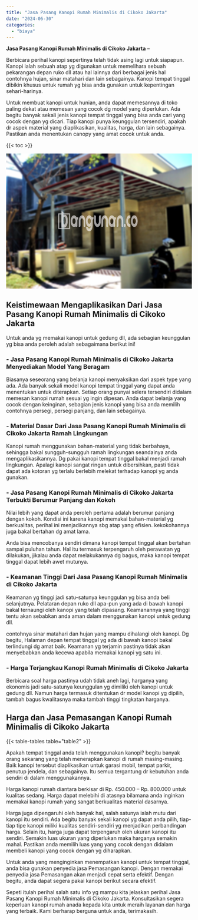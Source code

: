```yaml
---
title: "Jasa Pasang Kanopi Rumah Minimalis di Cikoko Jakarta"
date: "2024-06-30"
categories: 
  - "biaya"
---
```


**Jasa Pasang Kanopi Rumah Minimalis di Cikoko Jakarta** –

Berbicara perihal kanopi sepertinya telah tidak asing lagi untuk siapapun. Kanopi ialah sebuah atap yg digunakan untuk memelihara sebuah pekarangan depan ruko dll atau hal lainnya dari berbagai jenis hal contohnya hujan, sinar matahari dan lain sebagainya. Kanopi tempat tinggal dibikin khusus untuk rumah yg bisa anda gunakan untuk kepentingan sehari-harinya.

Untuk membuat kanopi untuk hunian, anda dapat memesannya di toko paling dekat atau memesan yang cocok dg model yang diperlukan. Ada begitu banyak sekali jenis kanopi tempat tinggal yang bisa anda cari yang cocok dengan yg dicari. Tiap kanopi punya keunggulan tersendiri, apakah dr aspek material yang diaplikasikan, kualitas, harga, dan lain sebagainya. Pastikan anda menentukan canopy yang amat cocok untuk anda.

{{< toc >}}

![Jasa Pasang Kanopi Rumah Minimalis di Cikoko Jakarta](/images/harga-kanopi-minimalis-11.png)

## Keistimewaan Mengaplikasikan Dari Jasa Pasang Kanopi Rumah Minimalis di Cikoko Jakarta

Untuk anda yg memakai kanopi untuk gedung dll, ada sebagian keunggulan yg bisa anda peroleh adalah sebagaimana berikut ini!

### \- Jasa Pasang Kanopi Rumah Minimalis di Cikoko Jakarta Menyediakan Model Yang Beragam

Biasanya seseorang yang belanja kanopi menyaksikan dari aspek type yang ada. Ada banyak sekali model kanopi tempat tinggal yang dapat anda menentukan untuk diterapkan. Setiap orang punyai selera tersendiri didalam memesan kanopi rumah sesuai yg ingin dipesan. Anda dapat belanja yang cocok dengan keinginan, sebagian jenis kanopi yang bisa anda memilih contohnya persegi, persegi panjang, dan lain sebagainya.

### \- Material Dasar Dari Jasa Pasang Kanopi Rumah Minimalis di Cikoko Jakarta Ramah Lingkungan

Kanopi rumah menggunakan bahan-material yang tidak berbahaya, sehingga bakal sungguh-sungguh ramah lingkungan seandainya anda mengaplikasikannya. Dg pakai kanopi tempat tinggal bakal menjadi ramah lingkungan. Apalagi kanopi sangat ringan untuk dibersihkan, pasti tidak dapat ada kotoran yg terlalu berlebih melekat terhadap kanopi yg anda gunakan.

### \- Jasa Pasang Kanopi Rumah Minimalis di Cikoko Jakarta Terbukti Berumur Panjang dan Kokoh

Nilai lebih yang dapat anda peroleh pertama adalah berumur panjang dengan kokoh. Kondisi ini karena kanopi memakai bahan-material yg berkualitas, perihal ini menjadikannya sbg atap yang efisien. kekokohannya juga bakal bertahan dg amat lama.

Anda bisa mencobanya sendiri dimana kanopi tempat tinggal akan bertahan sampai puluhan tahun. Hal itu termasuk terpengaruh oleh perawatan yg dilakukan, jikalau anda dapat melakukannya dg bagus, maka kanopi tempat tinggal dapat lebih awet mutunya.

### \- Keamanan Tinggi Dari Jasa Pasang Kanopi Rumah Minimalis di Cikoko Jakarta

Keamanan yg tinggi jadi satu-satunya keunggulan yg bisa anda beli selanjutnya. Pelataran depan ruko dll apa-pun yang ada di bawah kanopi bakal ternaungi oleh kanopi yang telah dipasang. Keamanannya yang tinggi tentu akan sebabkan anda aman dalam menggunakan kanopi untuk gedung dll.

contohnya sinar matahari dan hujan yang mampu dihalangi oleh kanopi. Dg begitu, Halaman depan tempat tinggal yg ada di bawah kanopi bakal terlindungi dg amat baik. Keamanan yg terjamin pastinya tidak akan menyebabkan anda kecewa apabila memakai kanopi yg satu ini.

### \- Harga Terjangkau Kanopi Rumah Minimalis di Cikoko Jakarta

Berbicara soal harga pastinya udah tidak aneh lagi, harganya yang ekonomis jadi satu-satunya keunggulan yg dimiliki oleh kanopi untuk gedung dll. Namun harga termasuk ditentukan dr model kanopi yg dipilih, tambah bagus kwalitasnya maka tambah tinggi tingkatan harganya.

## Harga dan Jasa Pemasangan Kanopi Rumah Minimalis di Cikoko Jakarta

{{< table-tables table="table2" >}}

Apakah tempat tinggal anda telah menggunakan kanopi? begitu banyak orang sekarang yang telah menerapkan kanopi di rumah masing-masing. Baik kanopi tersebut diaplikasikan untuk garasi mobil, tempat parkir, penutup jendela, dan sebagainya. Itu semua tergantung dr kebutuhan anda sendiri di dalam menggunakannya.

Harga kanopi rumah diantara berkisar di Rp. 450.000 – Rp. 800.000 untuk kualitas sedang. Harga dapat melebihi di atasnya bilamana anda inginkan memakai kanopi rumah yang sangat berkualitas material dasarnya.

Harga juga dipengaruhi oleh banyak hal, salah satunya ialah mutu dari kanopi itu sendiri. Ada begitu banyak sekali kanopi yg dapat anda pilih, tiap-tiap tipe kanopi miliki kualitas sendiri-sendiri yg menjadikan perbandingan harga. Selain itu, harga juga dapat terpengaruh oleh ukuran kanopi itu sendiri. Semakin luas ukuran yang diperlukan maka harganya semakin mahal. Pastikan anda memilih luas yang yang cocok dengan didalam membeli kanopi yang cocok dengan yg diharapkan.

Untuk anda yang menginginkan menempatkan kanopi untuk tempat tinggal, anda bisa gunakan penyedia jasa Pemasangan kanopi. Dengan memakai penyedia jasa Pemasangan akan menjadi cepat serta efektif. Dengan begitu, anda dapat segera pakai kanopi berikut secara efektif.

Sepeti itulah perihal salah satu info yg mampu kita jelaskan perihal Jasa Pasang Kanopi Rumah Minimalis di Cikoko Jakarta. Konsultasikan segera keperluan kanopi rumah anada kepada kita untuk meraih layanan dan harga yang terbaik. Kami berharap berguna untuk anda, terimakasih.
